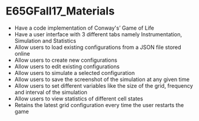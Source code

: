 # E65GFall17_Materials

* Have a code implementation of Conway's’ Game of Life
* Have a user interface with 3 different tabs namely Instrumentation, Simulation and Statistics
* Allow users to load existing configurations from a JSON file stored online
* Allow users to create new configurations
* Allow users to edit existing configurations
* Allow users to simulate a selected configuration
* Allow users to save the screenshot of the simulation at any given time
* Allow users to set different variables like the size of the grid, frequency and interval of the simulation
* Allow users to view statistics of different cell states
* Retains the latest grid configuration every time the user restarts the game
